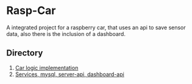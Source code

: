 # Rasp-Car
A integrated project for a raspberry car, that uses an api to save sensor data, also there is the inclusion of a dashboard.

## Directory

1. [Car logic implementation](/car-logic/)
2. [Services, mysql, server-api, dashboard-api](/services/)